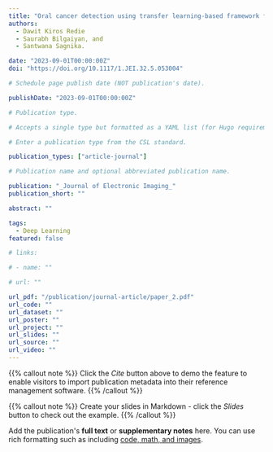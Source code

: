 ```yaml
---
title: "Oral cancer detection using transfer learning-based framework from histopathology images"
authors:
  - Dawit Kiros Redie
  - Saurabh Bilgaiyan, and
  - Santwana Sagnika.

date: "2023-09-01T00:00:00Z"
doi: "https://doi.org/10.1117/1.JEI.32.5.053004"

# Schedule page publish date (NOT publication's date).

publishDate: "2023-09-01T00:00:00Z"

# Publication type.

# Accepts a single type but formatted as a YAML list (for Hugo requirements).

# Enter a publication type from the CSL standard.

publication_types: ["article-journal"]

# Publication name and optional abbreviated publication name.

publication: "_Journal of Electronic Imaging_"
publication_short: ""

abstract: ""

tags:
  - Deep Learning
featured: false

# links:

# - name: ""

# url: ""

url_pdf: "/publication/journal-article/paper_2.pdf"
url_code: ""
url_dataset: ""
url_poster: ""
url_project: ""
url_slides: ""
url_source: ""
url_video: ""
---
```


{{% callout note %}}
Click the _Cite_ button above to demo the feature to enable visitors to import publication metadata into their reference management software.
{{% /callout %}}

{{% callout note %}}
Create your slides in Markdown - click the _Slides_ button to check out the example.
{{% /callout %}}

Add the publication's **full text** or **supplementary notes** here. You can use rich formatting such as including [code, math, and images](https://docs.hugoblox.com/content/writing-markdown-latex/).
